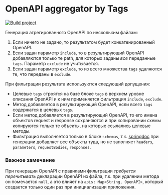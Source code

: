 # OpenAPI aggregator by Tags

[![Build project](https://github.com/Romanow/openapi-aggregator-by-tags/actions/workflows/build.yml/badge.svg)](https://github.com/Romanow/openapi-aggregator-by-tags/actions/workflows/build.yml)

Генерация агрегированного OpenAPI по нескольким файлам:

1. Если ничего не задано, то результатом будет конкатенированный OpenAPI.
2. Если задан параметр `include`, то в результирующий OpenAPI добавляются только те path, для которых заданы _все_
   переданные `tags`. Параметр `exclude` не учитывается.
3. Если задан параметр `exclude`, то из всего множества `tags` удаляются те, что переданы в `exclude`.

При фильтрации результата используются следующий допущения:

* Целевые `tags` строятся на базе блоке `tags` в верхнем уровне описания OpenAPI и к ним применяется
  фильтрация `include`, `exclude`.
* Метод добавляется в результирующий OpenAPI, если всего `tags` содержатся в целевых `tags`.
* Если метод добавляется в результирующий OpenAPI, то его имена объектов request и response сохраняются и при
  копировании схемы копируются только те объекты, на которые ссылались целевые методы.
* Фильтрация выполняется только в блоке `schemas`, т.к. [springdoc](https://springdoc.org/) при генерации добавляет все
  объекты туда, но не заполняет `headers`, `parameters`, `requestBodies`, `responses`.

### Важное замечание

При генерации OpenAPI с правилами фильтрации _требуется перечитывать_ декларации OpenAPI из файла, т.к. при удалении
метода он помечается `null`, а это влияет на `apis: Map<String, OpenAPI>`, который создается только один раз при
инициализации приложения.
